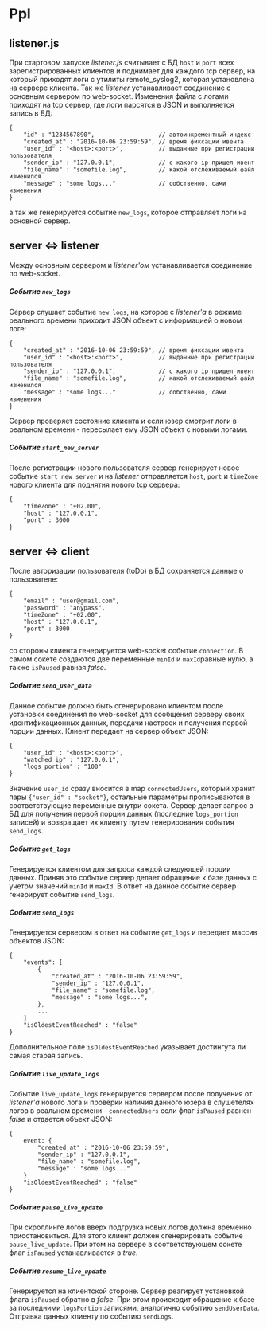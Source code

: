 # Ppl

## listener.js
При стартовом запуске *listener.js* считывает с БД `host` и `port` всех зарегистрированных клиентов и поднимает для каждого tcp сервер, на который приходят логи с утилиты remote_syslog2, которая установлена на сервере клиента. Так же *listener* устанавливает соединение с основным сервером по web-socket. Изменения файла с логами приходят на tcp сервер, где логи парсятся в JSON и выполняется запись в БД:
```
{
    "id" : "1234567890",                  // автоинкрементный индекс
    "created_at" : "2016-10-06 23:59:59", // время фиксации ивента
    "user_id" : "<host>:<port>",          // выданные при регистрации пользователя
    "sender_ip" : "127.0.0.1",            // с какого ip пришел ивент
    "file_name" : "somefile.log",         // какой отслеживаемый файл изменился
    "message" : "some logs..."            // собственно, сами изменения
}
```
а так же генерируется событие `new_logs`, которое отправляет логи на основной сервер.

## server <=> listener
Между основным сервером и *listener'ом* устанавливается соединение по web-socket. 

##### Событие `new_logs`
Сервер слушает событие `new_logs`, на которое с *listener'а* в режиме реального времени приходит JSON объект с информацией о новом логе: 
```
{
    "created_at" : "2016-10-06 23:59:59", // время фиксации ивента
    "user_id" : "<host>:<port>",          // выданные при регистрации пользователя
    "sender_ip" : "127.0.0.1",            // с какого ip пришел ивент
    "file_name" : "somefile.log",         // какой отслеживаемый файл изменился
    "message" : "some logs..."            // собственно, сами изменения
}
```
Сервер проверяет состояние клиента и если юзер смотрит логи в реальном времени - пересылает ему JSON объект с новыми логами.

##### Событие `start_new_server`
После регистрации нового пользователя сервер генерирует новое событие `start_new_server` и на *listener* отправляется `host`, `port` и `timeZone` нового клиента для поднятия нового tcp сервера: 
```
{
    "timeZone" : "+02.00",
    "host" : "127.0.0.1",
    "port" : 3000
}
```

## server <=> client
После авторизации пользователя (toDo) в БД сохраняется данные о пользователе: 
```
{
    "email" : "user@gmail.com",
    "password" : "anypass",
    "timeZone" : "+02.00",
    "host" : "127.0.0.1",
    "port" : 3000
}
```
со стороны клиента генерируется web-socket событие `connection`. В самом сокете создаются две переменные `minId` и `maxId`равные нулю, а также `isPaused` равная *false*.

##### Событие `send_user_data`
Данное событие должно быть сгенерировано клиентом после установки соединения по web-socket для сообщения серверу своих идентификационных данных, передачи настроек и получения первой порции данных. Клиент передает на сервер объект JSON:
```
{
    "user_id" : "<host>:<port>",
    "watched_ip" : "127.0.0.1",
    "logs_portion" : "100"
}
```
Значение `user_id` сразу вносится в map `connectedUsers`, который хранит пары `{"user_id" : "socket"}`, остальные параметры прописываются в соответствующие переменные внутри сокета.
Сервер делает запрос в БД для получения первой порции данных (последние `logs_portion` записей) и возвращает их клиенту путем генерирования события `send_logs`.

##### Событие `get_logs`
Генерируется клиентом для запроса каждой следующей порции данных. Приняв это событие сервер делает обращение к базе данных с учетом значений `minId` и `maxId`. В ответ на данное событие сервер генерирует событие `send_logs`.

##### Событие `send_logs`
Генерируется сервером в ответ на событие `get_logs` и передает массив объектов JSON:
```
{
    "events": [
        {
            "created_at" : "2016-10-06 23:59:59",
            "sender_ip" : "127.0.0.1",
            "file_name" : "somefile.log",
            "message" : "some logs...",
        },
        ...
    ]
    "isOldestEventReached" : "false"
}
```
Дополнительное поле `isOldestEventReached` указывает достингута ли самая старая запись.

##### Событие `live_update_logs`
Событие `live_update_logs` генерируется сервером после получения от *listener'а* нового лога и проверки наличия данного юзера в слушетелях логов в реальном времени - `connectedUsers` если флаг `isPaused` равнен *false* и отдается объект JSON:
```
{
    event: {
        "created_at" : "2016-10-06 23:59:59",
        "sender_ip" : "127.0.0.1",
        "file_name" : "somefile.log",
        "message" : "some logs..."
    }
    "isOldestEventReached" : "false"
}
```
##### Событие `pause_live_update`
При скроллинге логов вверх подгрузка новых логов должна временно приостановиться. Для этого клиент должен сгенерировать событие `pause_live_update`. При этом на сервере в соответствующем сокете флаг `isPaused` устанавливается в *true*.

##### Событие `resume_live_update`
Генерируется на клиентской стороне. Сервер реагирует установкой флага `isPaused` обратно в *false*. При этом происходит обращение к базе за последними `logsPortion` записями, аналогично событию `sendUserData`. Отправка данных клиенту по событию `sendLogs`.



